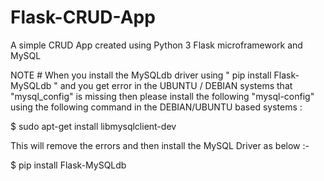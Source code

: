 # Flask-CRUD-App
A simple CRUD App created using Python 3 Flask microframework and MySQL

NOTE # When you install the MySQLdb driver using " pip install Flask-MySQLdb " and you get error in the UBUNTU / DEBIAN systems that "mysql_config" is missing then please install the following "mysql-config" using the following command in the DEBIAN/UBUNTU based systems :

$ sudo apt-get install libmysqlclient-dev

This will remove the errors and then install the MySQL Driver as below :-

$ pip install Flask-MySQLdb
